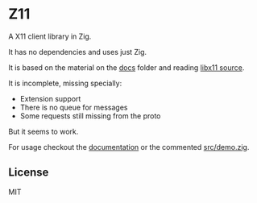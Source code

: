 # Z11

A X11 client library in Zig.

It has no dependencies and uses just Zig.

It is based on the material on the [docs](/docs) folder and reading [libx11 source](https://gitlab.freedesktop.org/xorg/lib/libx11).

It is incomplete, missing specially:
- Extension support
- There is no queue for messages
- Some requests still missing from the proto

But it seems to work.

For usage checkout the [documentation](https://diogok.github.io/z11) or the commented [src/demo.zig](src/demo.zig).

## License

MIT